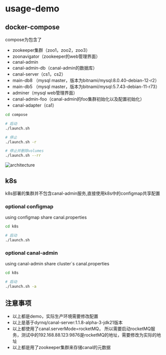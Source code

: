# usage-demo

## docker-compose

compose为包含了

- zookeeper集群（zoo1，zoo2，zoo3）
- zoonavigator（zookeeper的web管理界面）
- canal-admin
- canal-admin-db（canal-admin的数据库）
- canal-server（cs1，cs2）
- main-db8 （mysql master，版本为bitnami/mysql:8.0.40-debian-12-r2）
- main-db5 （mysql master，版本为bitnami/mysql:5.7.43-debian-11-r73）
- adminer（mysql web管理界面）
- canal-admin-foo（canal-admin的foo集群初始化以及配置初始化）
- canal-adapter（ca1）

```bash
cd compose

# 启动
./launch.sh

# 停止
./launch.sh -r

# 停止并删除volumes
./launch.sh --rr

```

![architecture](https://a.dyrnq.com/2024-10-22_21-49.png "architecture diagram")

## k8s

k8s部署的集群并不包含canal-admin服务,直接使用k8s中的configmap共享配置

### optional configmap

using configmap share canal.properties

```bash
cd k8s

# 启动
./launch.sh

```

### optional canal-admin

using canal-admin share cluster`s canal.properties

```bash
cd k8s

# 启动
./launch.sh -a

```

## 注意事项

- 以上都是demo，实际生产环境需要修改配置
- 以上是基于dyrnq/canal-server:1.1.8-alpha-3-jdk21版本
- 以上都使用了canal.serverMode=rocketMQ， 所以需要启动rocketMQ服务，测试中的192.168.88.123:9876是rocketMQ的地址，需要修改为实际的地址
- 以上都是用了zookeeper集群来存储canal的元数据
